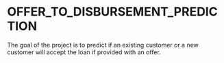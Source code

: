 # OFFER_TO_DISBURSEMENT_PREDICTION
The goal of the project is to predict if an existing customer or a new customer will accept the loan if provided with an offer.
